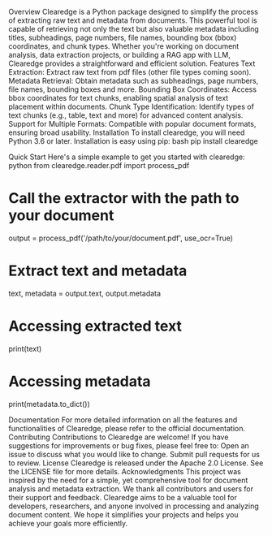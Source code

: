Overview
Clearedge is a Python package designed to simplify the process of extracting raw text and metadata from documents. This powerful tool is capable of retrieving not only the text but also valuable metadata including titles, subheadings, page numbers, file names, bounding box (bbox) coordinates, and chunk types. Whether you're working on document analysis, data extraction projects, or building a RAG app with LLM, Clearedge provides a straightforward and efficient solution.
Features
Text Extraction: Extract raw text from pdf files (other file types coming soon).
Metadata Retrieval: Obtain metadata such as subheadings, page numbers, file names, bounding boxes and more.
Bounding Box Coordinates: Access bbox coordinates for text chunks, enabling spatial analysis of text placement within documents.
Chunk Type Identification: Identify types of text chunks (e.g., table, text and more) for advanced content analysis.
Support for Multiple Formats: Compatible with popular document formats, ensuring broad usability.
Installation
To install clearedge, you will need Python 3.6 or later. Installation is easy using pip:
bash
pip install clearedge

Quick Start
Here's a simple example to get you started with clearedge:
python
from clearedge.reader.pdf import process_pdf

# Call the extractor with the path to your document

output = process_pdf('/path/to/your/document.pdf', use_ocr=True)

# Extract text and metadata

text, metadata = output.text, output.metadata

# Accessing extracted text

print(text)

# Accessing metadata

print(metadata.to_dict())

Documentation
For more detailed information on all the features and functionalities of Clearedge, please refer to the official documentation.
Contributing
Contributions to Clearedge are welcome! If you have suggestions for improvements or bug fixes, please feel free to:
Open an issue to discuss what you would like to change.
Submit pull requests for us to review.
License
Clearedge is released under the Apache 2.0 License. See the LICENSE file for more details.
Acknowledgments
This project was inspired by the need for a simple, yet comprehensive tool for document analysis and metadata extraction. We thank all contributors and users for their support and feedback. Clearedge aims to be a valuable tool for developers, researchers, and anyone involved in processing and analyzing document content. We hope it simplifies your projects and helps you achieve your goals more efficiently.
